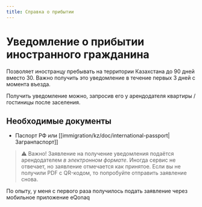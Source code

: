 ```yaml
---
title: Справка о прибытии
---
```

# Уведомление о прибытии иностранного гражданина
Позволяет иностранцу пребывать на территории Казахстана до 90 дней вместо 30. Важно получить это уведомление в течение первых 3 дней с момента въезда.

Получить уведомление можно, запросив его у арендодателя квартиры / гостиницы после заселения.

## Необходимые документы
- Паспорт РФ или [[immigration/kz/doc/international-passport|Загранпаспорт]]

> ⚠️ Важно!
> Заявление на получение уведомления подаётся арендодателем *в электронном формате*. Иногда сервис не отвечает, но заявление отмечается как принятое. Если вы не получили PDF с QR-кодом, то попробуйте отправить заявление снова.

По опыту, у меня с первого раза получилось подать заявление через мобильное приложение eQonaq

